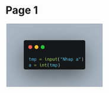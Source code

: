 # Page 1

![Mô tả hình ảnh](https://github.com/toanqh/Categorization/blob/main/Picture3.png?raw=true)
